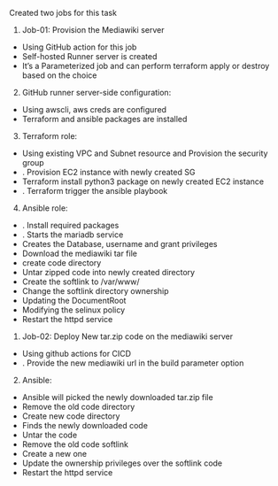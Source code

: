 Created two jobs for this task

1. Job-01: Provision the Mediawiki server
- 	Using GitHub action for this job
- 	Self-hosted Runner server is created
- 	It’s a Parameterized job and can perform terraform apply or destroy based on the choice

2. GitHub runner server-side configuration:
- 	Using awscli, aws creds are configured
- 	Terraform and ansible packages are installed  


3. Terraform role: 
- 	Using existing VPC and Subnet resource and Provision the security group
- .	Provision EC2 instance with newly created SG
- 	Terraform install python3 package on newly created EC2 instance
- .	Terraform trigger the ansible playbook
  

4. Ansible role: 
- .	Install required packages
- .	Starts the mariadb service
- 	Creates the Database, username and grant privileges
- 	Download the mediawiki tar file
- 	create code directory
- 	Untar zipped code into newly created directory
- 	Create the softlink to /var/www/
- 	Change the softlink directory ownership
- 	Updating the DocumentRoot
- 	Modifying the selinux policy 
- 	Restart the httpd service
   
   


1. Job-02: Deploy New tar.zip code on the mediawiki server
- 	Using github actions for CICD
- .	Provide the new mediawiki url in the build parameter option

2. Ansible:
- 	Ansible will picked the newly downloaded tar.zip file
- 	Remove the old code directory
- 	Create new code directory
- 	Finds the newly downloaded code
- 	Untar the code
- 	Remove the old code softlink
- 	Create a new one 
- 	Update the ownership privileges over the softlink code
- 	Restart the httpd service
